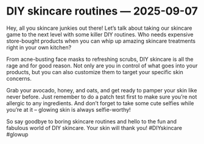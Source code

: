 # DIY skincare routines — 2025-09-07

Hey, all you skincare junkies out there! Let’s talk about taking our skincare game to the next level with some killer DIY routines. Who needs expensive store-bought products when you can whip up amazing skincare treatments right in your own kitchen?

From acne-busting face masks to refreshing scrubs, DIY skincare is all the rage and for good reason. Not only are you in control of what goes into your products, but you can also customize them to target your specific skin concerns.

Grab your avocado, honey, and oats, and get ready to pamper your skin like never before. Just remember to do a patch test first to make sure you’re not allergic to any ingredients. And don’t forget to take some cute selfies while you’re at it – glowing skin is always selfie-worthy!

So say goodbye to boring skincare routines and hello to the fun and fabulous world of DIY skincare. Your skin will thank you! #DIYskincare #glowup